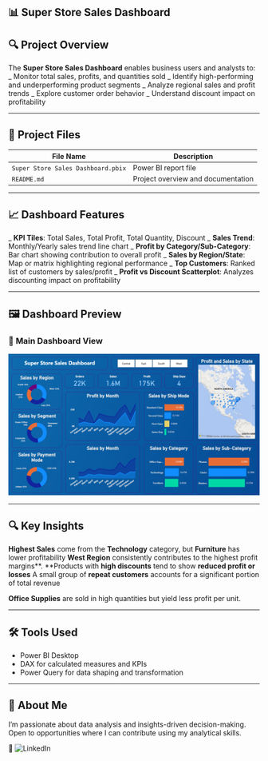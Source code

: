## 📊 **Super Store Sales Dashboard**

## 🔍 **Project Overview**
The **Super Store Sales Dashboard** enables business users and analysts to:
_ Monitor total sales, profits, and quantities sold
_ Identify high-performing and underperforming product segments
_ Analyze regional sales and profit trends
_ Explore customer order behavior
_ Understand discount impact on profitability

---

## 📁 **Project Files**

| **File Name**                         | **Description**                                    |
|--------------------------------------|-----------------------------------------------------
| `Super Store Sales Dashboard.pbix`   | Power BI report file            |
| `README.md`                          | Project overview and documentation                  

---

## 📈 **Dashboard Features**

_ **KPI Tiles**: Total Sales, Total Profit, Total Quantity, Discount
_ **Sales Trend**: Monthly/Yearly sales trend line chart
_ **Profit by Category/Sub-Category**: Bar chart showing contribution to overall profit
_ **Sales by Region/State**: Map or matrix highlighting regional performance
_ **Top Customers**: Ranked list of customers by sales/profit
_ **Profit vs Discount Scatterplot**: Analyzes discounting impact on profitability

---

## 🖼️ **Dashboard Preview**

### 🔹 **Main Dashboard View**

![Dashboard Preview](Dashboard%20Preview.png)

---


## 🔍 **Key Insights**

**Highest Sales** come from the **Technology** category, but **Furniture** has lower profitability
**West Region** consistently contributes to the highest profit margins**.
**Products with **high discounts** tend to show **reduced profit or losses**
A small group of **repeat customers** accounts for a significant portion of total revenue

**Office Supplies** are sold in high quantities but yield less profit per unit.

---

## 🛠 **Tools Used**

- Power BI Desktop
- DAX for calculated measures and KPIs
- Power Query for data shaping and transformation

---

## 💼 About Me
I’m passionate about data analysis and insights-driven decision-making. Open to opportunities where I can contribute using my analytical skills.

🔗 ![LinkedIn](https://img.shields.io/badge/LinkedIn-Connect-blue?style=for-the-badge&logo=linkedin)
